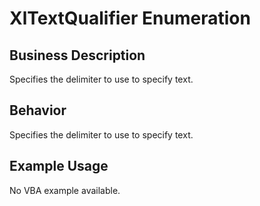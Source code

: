 # XlTextQualifier Enumeration

## Business Description
Specifies the delimiter to use to specify text.

## Behavior
Specifies the delimiter to use to specify text.

## Example Usage
No VBA example available.